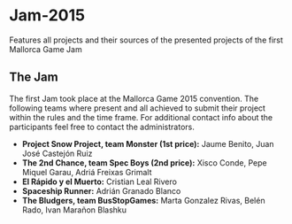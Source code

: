 # Jam-2015
Features all projects and their sources of the presented projects of the first Mallorca Game Jam

## The Jam

The first Jam took place at the Mallorca Game 2015 convention. The following teams where present and all achieved to submit their project within the rules and the time frame. For additional contact info about the participants feel free to contact the administrators.

 * **Project Snow	Project, team Monster (1st price):**	Jaume Benito, Juan José Castejón Ruiz
 * **The 2nd Chance, team Spec Boys (2nd price):** Xisco Conde, Pepe Miquel Garau, Adriá Freixas Grimalt
 * **El Rápido y el Muerto:** Cristian Leal Rivero
 * **Spaceship Runner:** Adrián Granado Blanco
 * **The Bludgers, team BusStopGames:** Marta Gonzalez Rivas, Belén Rado, Ivan Marañon Blashku
